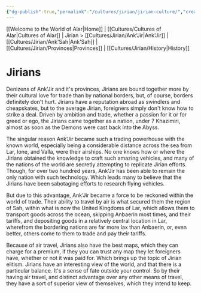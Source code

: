 ```yaml
---
{"dg-publish":true,"permalink":"/cultures/jirian/jirian-culture/","created":"2024-10-30T18:45:49.501-07:00","updated":"2024-11-12T10:09:50.000-08:00"}
---
```



[[Welcome to the World of Alar\|Home]] | [[Cultures/Cultures of Alar\|Cultures of Alar]] | Jirian > [[Cultures/Jirian/Ank'Jir\|Ank'Jir]] | [[Cultures/Jirian/Ank'Sah\|Ank'Sah]] | [[Cultures/Jirian/Provinces\|Provinces]] | [[Cultures/Jirian/History\|History]]  

# Jirians

Denizens of Ank'Jir and it's provinces, Jirians are bound together more by their cultural love for trade than by national borders, but, of course, borders definitely don't hurt. Jirians have a reputation abroad as swindlers and cheapskates, but to the average Jirian, foreigners simply don't know how to strike a deal. Driven by ambition and trade, whether a passion for it or for greed or ego, the Jirians came together as a nation, under 7 Khazimiri, almost as soon as the Demons were cast back into the Abyss. 

The singular reason Ank'Jir became such a trading powerhouse with the known world, especially being a considerable distance across the sea from Lar, Ione, and Valla, were their airships. No one knows how or where the Jirians obtained the knowledge to craft such amazing vehicles, and many of the nations of the world are secretly attempting to replicate Jirian efforts. Though, for over two hundred years, Ank'Jir has been able to remain the only nation with such technology. Which leads many to believe that the Jirians have been sabotaging efforts to research flying vehicles. 

But due to this advantage, Ank'Jir became a force to be reckoned within the world of trade. Their ability to travel by air is what secured them the region of Sah, within what is now the United Kingdoms of Lar, which allows them to transport goods across the ocean, skipping Anbaerin most times, and their tariffs, and depositing goods in a relatively central location in Lar, wherefrom the bordering nations are far more lax than Anbaerin, or, even better, others come to them to trade and pay their tariffs.

Because of air travel, Jirians also have the best maps, which they can charge for a premium, if they you can trust any map they let foreigners have, whether or not it was paid for. Which brings up the topic of Jirian elitism. Jirians have an interesting view of the world, and that there is a particular balance. It's a sense of fate outside your control. So by their having air travel, and distinct advantage over any other means of travel, they have a sort of superior view of themselves, which they intend to keep. 


